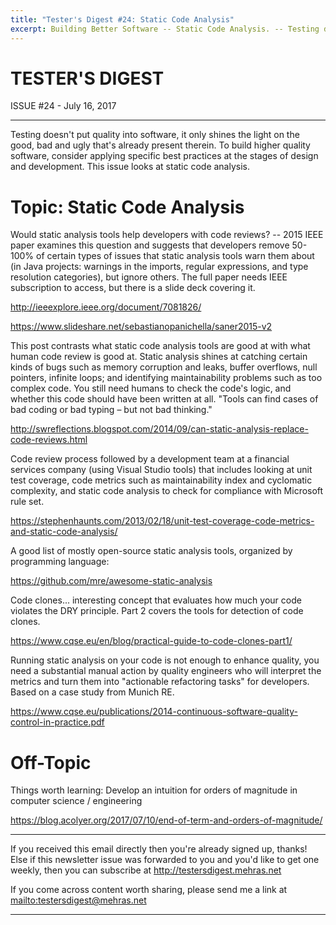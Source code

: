 ```yaml
---
title: "Tester's Digest #24: Static Code Analysis"
excerpt: Building Better Software -- Static Code Analysis. -- Testing doesn't put quality into software, it only shines the light on the good, bad and ugly that's already present therein. To build higher quality software, consider applying specific best practices at the stages of design and development. This issue looks at static code analysis.
---
```


TESTER'S DIGEST
===============
ISSUE #24 - July 16, 2017

---

Testing doesn't put quality into software, it only shines the light on the good, bad and ugly that's already present therein. To build higher quality software, consider applying specific best practices at the stages of design and development. This issue looks at static code analysis.

Topic: Static Code Analysis
===========================

Would static analysis tools help developers with code reviews? -- 2015 IEEE paper examines this question and suggests that developers remove 50-100% of certain types of issues that static analysis tools warn them about (in Java projects: warnings in the imports, regular expressions, and type resolution categories), but ignore others. The full paper needs IEEE subscription to access, but there is a slide deck covering it.

<http://ieeexplore.ieee.org/document/7081826/>

<https://www.slideshare.net/sebastianopanichella/saner2015-v2>

This post contrasts what static code analysis tools are good at with what human code review is good at. Static analysis shines at catching certain kinds of bugs such as memory corruption and leaks, buffer overflows, null pointers, infinite loops; and identifying maintainability problems such as too complex code. You still need humans to check the code's logic, and whether this code should have been written at all. "Tools can find cases of bad coding or bad typing – but not bad thinking."

<http://swreflections.blogspot.com/2014/09/can-static-analysis-replace-code-reviews.html>

Code review process followed by a development team at a financial services company (using Visual Studio tools) that includes looking at unit test coverage, code metrics such as maintainability index and cyclomatic complexity, and static code analysis to check for compliance with Microsoft rule set.

<https://stephenhaunts.com/2013/02/18/unit-test-coverage-code-metrics-and-static-code-analysis/>

A good list of mostly open-source static analysis tools, organized by programming language:

<https://github.com/mre/awesome-static-analysis>

Code clones... interesting concept that evaluates how much your code violates the DRY principle. Part 2 covers the tools for detection of code clones.

<https://www.cqse.eu/en/blog/practical-guide-to-code-clones-part1/>

Running static analysis on your code is not enough to enhance quality, you need a substantial manual action by quality engineers who will interpret the metrics and turn them into "actionable refactoring tasks" for developers. Based on a case study from Munich RE.

<https://www.cqse.eu/publications/2014-continuous-software-quality-control-in-practice.pdf>


Off-Topic
=========

Things worth learning: Develop an intuition for orders of magnitude in computer science / engineering

<https://blog.acolyer.org/2017/07/10/end-of-term-and-orders-of-magnitude/>

---

If you received this email directly then you're already signed up, thanks! Else
if this newsletter issue was forwarded to you and you'd like to get one weekly,
then you can subscribe at <http://testersdigest.mehras.net>

If you come across content worth sharing, please send me a link at
<mailto:testersdigest@mehras.net>

---
